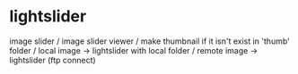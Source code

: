  # lightslider
image slider
/ image slider viewer
/ make thumbnail if it isn't exist in 'thumb' folder
/ local image -> lightslider with local folder
/ remote image -> lightslider (ftp connect)
